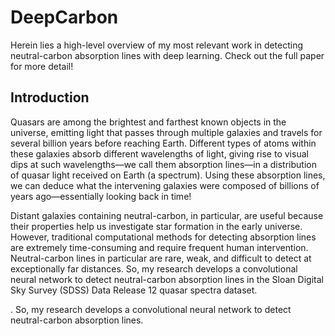 # DeepCarbon 
Herein lies a high-level overview of my most relevant work in detecting neutral-carbon absorption lines with deep learning. Check out the full paper for more detail!

## Introduction ## 
Quasars are among the brightest and farthest known objects in the universe, emitting light that passes
through multiple galaxies and travels for several billion years before reaching Earth. Different types of
atoms within these galaxies absorb different wavelengths of light, giving rise to visual dips at such wavelengths—we call them absorption lines—in a distribution of quasar light received on Earth (a spectrum). Using these absorption lines, we can deduce what the intervening galaxies were composed of billions of years ago—essentially looking back in time!



Distant galaxies containing neutral-carbon, in particular, are useful because their properties help us investigate star formation in the early universe. However, traditional computational methods for detecting absorption lines are extremely time-consuming and require frequent human intervention. Neutral-carbon lines in particular are rare, weak, and difficult to detect at exceptionally far distances. So, my research develops a convolutional neural network to detect neutral-carbon absorption lines in the Sloan Digital Sky Survey (SDSS) Data Release 12 quasar spectra dataset.




. So, my research develops a convolutional neural network to detect neutral-carbon absorption lines.

